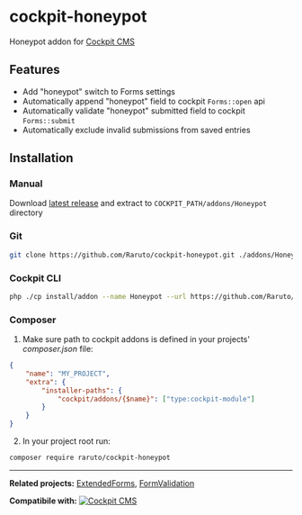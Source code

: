 # cockpit-honeypot
Honeypot addon for [Cockpit CMS](http://getcockpit.com/)

## Features

- Add "honeypot" switch to Forms settings
- Automatically append "honeypot" field to cockpit `Forms::open` api
- Automatically validate "honeypot" submitted field to cockpit `Forms::submit`
- Automatically exclude invalid submissions from saved entries

## Installation

### Manual

Download [latest release](https://github.com/Raruto/cockpit-honeypot) and extract to `COCKPIT_PATH/addons/Honeypot` directory

### Git

```sh
git clone https://github.com/Raruto/cockpit-honeypot.git ./addons/Honeypot
```

### Cockpit CLI

```sh
php ./cp install/addon --name Honeypot --url https://github.com/Raruto/cockpit-honeypot.git
```

### Composer

1. Make sure path to cockpit addons is defined in your projects' _composer.json_ file:

  ```json
  {
      "name": "MY_PROJECT",
      "extra": {
          "installer-paths": {
              "cockpit/addons/{$name}": ["type:cockpit-module"]
          }
      }
  }
  ```

2. In your project root run:

  ```sh
  composer require raruto/cockpit-honeypot
  ```

---

**Related projects:** [ExtendedForms](https://github.com/Raruto/cockpit-extended-forms), [FormValidation](https://github.com/raffaelj/cockpit_FormValidation)

**Compatibile with:** [![Cockpit CMS](https://img.shields.io/badge/cockpit-0.11.2-1EB300.svg?style=flat)](https://github.com/agentejo/cockpit)
